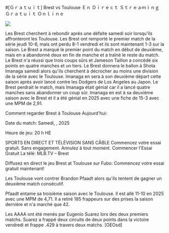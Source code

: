 #[Ｇｒａｔｕｉｔ] Brest vs Toulouse Ｅｎ Ｄｉｒｅｃｔ Ｓｔｒｅａｍｉｎｇ Ｇｒａｔｕｉｔ Ｏｎｌｉｎｅ  
  
  
[![](https://i.imgur.com/qSNzIqt.png)](https://movie.rssnews.media/CRCLvOI.php)  
  
Les Brest cherchent à rebondir après une défaite samedi soir lorsqu'ils affronteront les Toulouse. Les Brest ont remporté le premier match de la série jeudi 10-6, mais ont perdu 8-1 vendredi et ils sont maintenant 1-3 sur la saison. Le Brest a marqué le premier point du match en début de deuxième, mais en a abandonné deux en fin de manche et a traîné le reste du match. Le Brest n'a réussi que trois coups sûrs et Jameson Taillon a concédé six points en quatre manches et un tiers. Le Brest donnera le ballon à Shota Imanaga samedi alors qu'ils cherchent à décrocher au moins une division de la série avec le Toulouse. Imanaga en sera à son deuxième départ cette saison après avoir lancé contre les Dodgers de Los Angeles au Japon. Le Brest perdrait le match, mais Imanaga était génial car il a lancé quatre manches sans abandonner un coup sûr. Imanaga en est à sa deuxième saison avec le Brest et il a été génial en 2025 avec une fiche de 15-3 avec une MPM de 2,91.

Comment regarder Brest à Toulouse Aujourd'hui:

Date du match: Samedi, , 2025

Heure de jeu: 20 h HE

SPORTS EN DIRECT ET TÉLÉVISION SANS CÂBLE
Commencez votre essai gratuit. Sans engagement. Annulez à tout moment.
Commencer l'Essai Gratuit
La télé: MLB.TV – Brest

Diffusez en direct le jeu Brest at Toulouse sur Fubo: Commencez votre essai gratuit maintenant!

Les Toulouse vont contrer Brandon Pfaadt alors qu'ils tentent de gagner un deuxième match consécutif.

Pfaadt entame sa troisième saison avec le Toulouse. Il est allé 11-10 en 2025 avec une MPM de 4,71. Il a retiré 185 frappeurs sur des prises la saison dernière et n'a marché que 42.

Les AAAA ont été menés par Eugenio Suarez lors des deux premiers matchs. Suarez a frappé deux circuits de deux points dans la victoire vendredi et frappe .429 à travers deux matchs. [OEOsd]